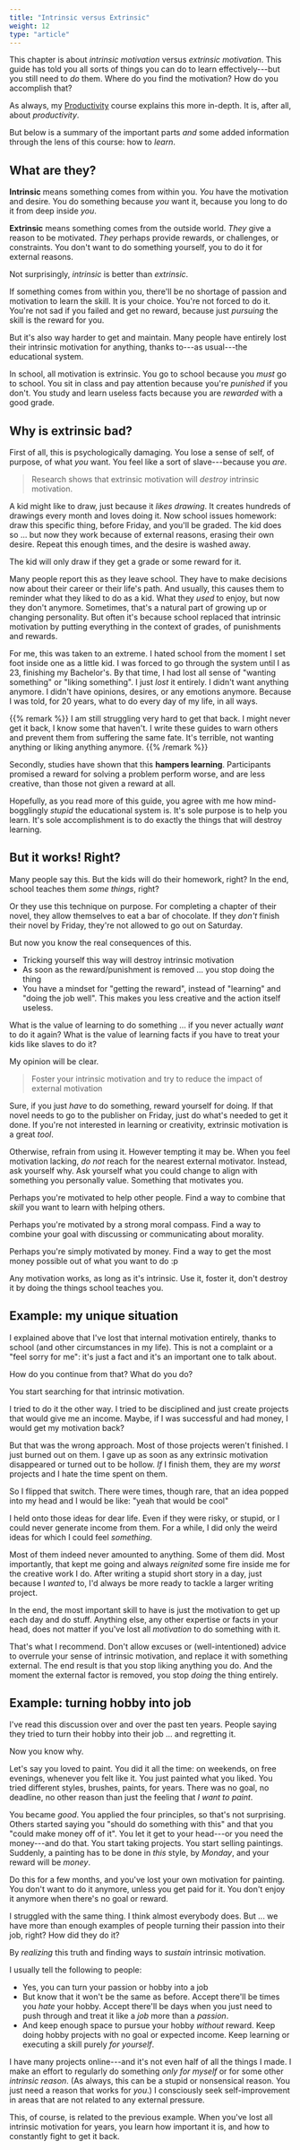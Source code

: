```yaml
---
title: "Intrinsic versus Extrinsic"
weight: 12
type: "article"
---
```


This chapter is about _intrinsic motivation_ versus _extrinsic motivation_. This guide has told you all sorts of things you can do to learn effectively---but you still need to _do_ them. Where do you find the motivation? How do you accomplish that?

As always, my [Productivity](../../productivity/) course explains this more in-depth. It is, after all, about _productivity_.

But below is a summary of the important parts _and_ some added information through the lens of this course: how to _learn_.

## What are they?

**Intrinsic** means something comes from within you. _You_ have the motivation and desire. You do something because _you_ want it, because you long to do it from deep inside _you_.

**Extrinsic** means something comes from the outside world. _They_ give a reason to be motivated. _They_ perhaps provide rewards, or challenges, or constraints. You don't want to do something yourself, you to do it for external reasons.

Not surprisingly, _intrinsic_ is better than _extrinsic_.

If something comes from within you, there'll be no shortage of passion and motivation to learn the skill. It is your choice. You're not forced to do it. You're not sad if you failed and get no reward, because just _pursuing_ the skill is the reward for you.

But it's also way harder to get and maintain. Many people have entirely lost their intrinsic motivation for anything, thanks to---as usual---the educational system.

In school, all motivation is extrinsic. You go to school because you _must_ go to school. You sit in class and pay attention because you're _punished_ if you don't. You study and learn useless facts because you are _rewarded_ with a good grade.

## Why is extrinsic bad?

First of all, this is psychologically damaging. You lose a sense of self, of purpose, of what _you_ want. You feel like a sort of slave---because you _are_.

> Research shows that extrinsic motivation will _destroy_ intrinsic motivation. 

A kid might like to draw, just because it _likes drawing_. It creates hundreds of drawings every month and loves doing it. Now school issues homework: draw this specific thing, before Friday, and you'll be graded. The kid does so ... but now they work because of external reasons, erasing their own desire. Repeat this enough times, and the desire is washed away. 

The kid will only draw if they get a grade or some reward for it.

Many people report this as they leave school. They have to make decisions now about their career or their life's path. And usually, this causes them to reminder what they liked to do as a kid. What they _used_ to enjoy, but now they don't anymore. Sometimes, that's a natural part of growing up or changing personality. But often it's because school replaced that intrinsic motivation by putting everything in the context of grades, of punishments and rewards.

For me, this was taken to an extreme. I hated school from the moment I set foot inside one as a little kid. I was forced to go through the system until I as 23, finishing my Bachelor's. By that time, I had lost all sense of "wanting something" or "liking something". I just _lost_ it entirely. I didn't want anything anymore. I didn't have opinions, desires, or any emotions anymore. Because I was told, for 20 years, what to do every day of my life, in all ways.

{{% remark %}}
I am still struggling very hard to get that back. I might never get it back, I know some that haven't. I write these guides to warn others and prevent them from suffering the same fate. It's terrible, not wanting anything or liking anything anymore.
{{% /remark %}}

Secondly, studies have shown that this **hampers learning**. Participants promised a reward for solving a problem perform worse, and are less creative, than those not given a reward at all.

Hopefully, as you read more of this guide, you agree with me how mind-bogglingly _stupid_ the educational system is. It's sole purpose is to help you learn. It's sole accomplishment is to do exactly the things that will destroy learning.

## But it works! Right?

Many people say this. But the kids will do their homework, right? In the end, school teaches them _some things_, right?

Or they use this technique on purpose. For completing a chapter of their novel, they allow themselves to eat a bar of chocolate. If they _don't_ finish their novel by Friday, they're not allowed to go out on Saturday.

But now you know the real consequences of this.

* Tricking yourself this way will destroy intrinsic motivation
* As soon as the reward/punishment is removed ... you stop doing the thing
* You have a mindset for "getting the reward", instead of "learning" and "doing the job well". This makes you less creative and the action itself useless.

What is the value of learning to do something ... if you never actually _want_ to do it again? What is the value of learning facts if you have to treat your kids like slaves to do it?

My opinion will be clear.

> Foster your intrinsic motivation and try to reduce the impact of external motivation

Sure, if you just _have_ to do something, reward yourself for doing. If that novel needs to go to the publisher on Friday, just do what's needed to get it done. If you're not interested in learning or creativity, extrinsic motivation is a great _tool_.

Otherwise, refrain from using it. However tempting it may be. When you feel motivation lacking, _do not_ reach for the nearest external motivator. Instead, ask yourself why. Ask yourself what you could change to align with something you personally value. Something that motivates you.

Perhaps you're motivated to help other people. Find a way to combine that _skill_ you want to learn with helping others.

Perhaps you're motivated by a strong moral compass. Find a way to combine your goal with discussing or communicating about morality.

Perhaps you're simply motivated by money. Find a way to get the most money possible out of what you want to do :p

Any motivation works, as long as it's intrinsic. Use it, foster it, don't destroy it by doing the things school teaches you.

## Example: my unique situation

I explained above that I've lost that internal motivation entirely, thanks to school (and other circumstances in my life). This is not a complaint or a "feel sorry for me": it's just a fact and it's an important one to talk about.

How do you continue from that? What do you do?

You start searching for that intrinsic motivation. 

I tried to do it the other way. I tried to be disciplined and just create projects that would give me an income. Maybe, if I was successful and had money, I would get my motivation back?

But that was the wrong approach. Most of those projects weren't finished. I just burned out on them. I gave up as soon as any extrinsic motivation disappeared or turned out to be hollow. _If_ I finish them, they are my _worst_ projects and I hate the time spent on them.

So I flipped that switch. There were times, though rare, that an idea popped into my head and I would be like: "yeah that would be cool"

I held onto those ideas for dear life. Even if they were risky, or stupid, or I could never generate income from them. For a while, I did only the weird ideas for which I could feel _something_.

Most of them indeed never amounted to anything. Some of them did. Most importantly, that kept me going and always _reignited_ some fire inside me for the creative work I do. After writing a stupid short story in a day, just because I _wanted_ to, I'd always be more ready to tackle a larger writing project.

In the end, the most important skill to have is just the motivation to get up each day and do stuff. Anything else, any other expertise or facts in your head, does not matter if you've lost all _motivation_ to do something with it.

That's what I recommend. Don't allow excuses or (well-intentioned) advice to overrule your sense of intrinsic motivation, and replace it with something external. The end result is that you stop liking anything you do. And the moment the external factor is removed, you stop _doing_ the thing entirely.

## Example: turning hobby into job

I've read this discussion over and over the past ten years. People saying they tried to turn their hobby into their job ... and regretting it.

Now you know why.

Let's say you loved to paint. You did it all the time: on weekends, on free evenings, whenever you felt like it. You just painted what you liked. You tried different styles, brushes, paints, for years. There was no goal, no deadline, no other reason than just the feeling that _I want to paint_.

You became _good_. You applied the four principles, so that's not surprising. Others started saying you "should do something with this" and that you "could make money off of it". You let it get to your head---or you need the money---and do that. You start taking projects. You start selling paintings. Suddenly, a painting has to be done in _this_ style, by _Monday_, and your reward will be _money_.

Do this for a few months, and you've lost your own motivation for painting. You don't want to do it anymore, unless you get paid for it. You don't enjoy it anymore when there's no goal or reward.

I struggled with the same thing. I think almost everybody does. But ... we have more than enough examples of people turning their passion into their job, right? How did they do it?

By _realizing_ this truth and finding ways to _sustain_ intrinsic motivation.

I usually tell the following to people: 

* Yes, you can turn your passion or hobby into a job
* But know that it won't be the same as before. Accept there'll be times you _hate_ your hobby. Accept there'll be days when you just need to push through and treat it like a _job_ more than a _passion_.
* And keep enough space to pursue your hobby _without_ reward. Keep doing hobby projects with no goal or expected income. Keep learning or executing a skill purely _for yourself_.

I have many projects online---and it's not even half of all the things I made. I make an effort to regularly do something _only for myself_ or for some other _intrinsic reason_. (As always, this can be a stupid or nonsensical reason. You just need a reason that works for _you_.) I consciously seek self-improvement in areas that are not related to any external pressure. 

This, of course, is related to the previous example. When you've lost all intrinsic motivation for years, you learn how important it is, and how to constantly fight to get it back.